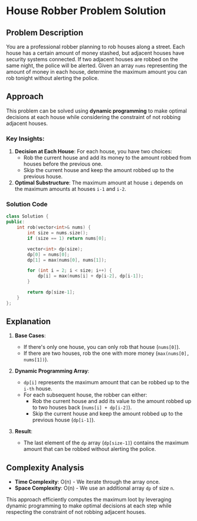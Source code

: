 # House Robber Problem Solution

## Problem Description
You are a professional robber planning to rob houses along a street. Each house has a certain amount of money stashed, but adjacent houses have security systems connected. If two adjacent houses are robbed on the same night, the police will be alerted. Given an array `nums` representing the amount of money in each house, determine the maximum amount you can rob tonight without alerting the police.

## Approach
This problem can be solved using **dynamic programming** to make optimal decisions at each house while considering the constraint of not robbing adjacent houses.

### Key Insights:
1. **Decision at Each House**: For each house, you have two choices:
   - Rob the current house and add its money to the amount robbed from houses before the previous one.
   - Skip the current house and keep the amount robbed up to the previous house.
2. **Optimal Substructure**: The maximum amount at house `i` depends on the maximum amounts at houses `i-1` and `i-2`.

### Solution Code
```cpp
class Solution {
public:
    int rob(vector<int>& nums) {
        int size = nums.size();
        if (size == 1) return nums[0];

        vector<int> dp(size);
        dp[0] = nums[0];
        dp[1] = max(nums[0], nums[1]);

        for (int i = 2; i < size; i++) {
            dp[i] = max(nums[i] + dp[i-2], dp[i-1]);
        }

        return dp[size-1];
    }
};
```

## Explanation
1. **Base Cases**:
   - If there's only one house, you can only rob that house (`nums[0]`).
   - If there are two houses, rob the one with more money (`max(nums[0], nums[1])`).

2. **Dynamic Programming Array**:
   - `dp[i]` represents the maximum amount that can be robbed up to the `i-th` house.
   - For each subsequent house, the robber can either:
     - Rob the current house and add its value to the amount robbed up to two houses back (`nums[i] + dp[i-2]`).
     - Skip the current house and keep the amount robbed up to the previous house (`dp[i-1]`).

3. **Result**:
   - The last element of the `dp` array (`dp[size-1]`) contains the maximum amount that can be robbed without alerting the police.

## Complexity Analysis
- **Time Complexity**: O(n) - We iterate through the array once.
- **Space Complexity**: O(n) - We use an additional array `dp` of size `n`.

This approach efficiently computes the maximum loot by leveraging dynamic programming to make optimal decisions at each step while respecting the constraint of not robbing adjacent houses.